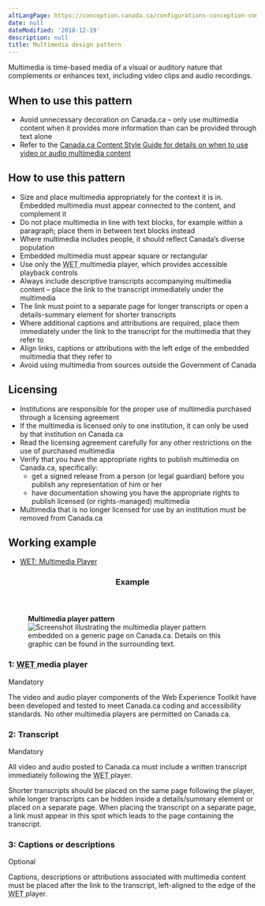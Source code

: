 ```yaml
---
altLangPage: https://conception.canada.ca/configurations-conception-communes/multimedia.html
date: null
dateModified: '2018-12-19'
description: null
title: Multimedia design pattern
---
```



<div>
 
 <section>
  <p>
   Multimedia is time-based media of a visual or auditory nature that complements or enhances text, including video clips and audio recordings.
  </p>
  <section>
   <h2>
    When to use this pattern
   </h2>
   <ul>
    <li>
     Avoid unnecessary decoration on Canada.ca – only use multimedia content when it provides more information than can be provided through text alone
    </li>
    <li>
     Refer to the
     <a href="https://design.canada.ca/style-guide/#wp6-4">
      Canada.ca Content Style Guide for details on when to use video or audio multimedia content
     </a>
    </li>
   </ul>
  </section>
  <section>
   <h2>
    How to use this pattern
   </h2>
   <ul>
    <li>
     Size and place multimedia appropriately for the context it is in. Embedded multimedia must appear connected to the content, and complement it
    </li>
    <li>
     Do not place multimedia in line with text blocks, for example within a paragraph; place them in between text blocks instead
    </li>
    <li>
     Where multimedia includes people, it should reflect Canada’s diverse population
    </li>
    <li>
     Embedded multimedia must appear square or rectangular
    </li>
    <li>
     Use only the
     <abbr title="Web Experience Toolkit">
      WET
     </abbr>
     multimedia player, which provides accessible playback controls
    </li>
    <li>
     Always include descriptive transcripts accompanying multimedia content – place the link to the transcript immediately under the multimedia
    </li>
    <li>
     The link must point to a separate page for longer transcripts or open a details-summary element for shorter transcripts
    </li>
    <li>
     Where additional captions and attributions are required, place them immediately under the link to the transcript for the multimedia that they refer to
    </li>
    <li>
     Align links, captions or attributions with the left edge of the embedded multimedia that they refer to
    </li>
    <li>
     Avoid using multimedia from sources outside the Government of Canada
    </li>
   </ul>
  </section>
  <section>
   <h2>
    Licensing
   </h2>
   <ul>
    <li>
     Institutions are responsible for the proper use of multimedia purchased through a licensing agreement
    </li>
    <li>
     If the multimedia is licensed only to one institution, it can only be used by that institution on Canada.ca
    </li>
    <li>
     Read the licensing agreement carefully for any other restrictions on the use of purchased multimedia
    </li>
    <li>
     Verify that you have the appropriate rights to publish multimedia on Canada.ca, specifically:
     <ul>
      <li>
       get a signed release from a person (or legal guardian) before you publish any representation of him or her
      </li>
      <li>
       have documentation showing you have the appropriate rights to publish licensed (or rights-managed) multimedia
      </li>
     </ul>
    </li>
    <li>
     Multimedia that is no longer licensed for use by an institution must be removed from Canada.ca
    </li>
   </ul>
  </section>
  <section>
   <h2>
    Working example
   </h2>
   <ul>
    <li>
     <a href="https://wet-boew.github.io/v4.0-ci/demos/multimedia/multimedia-en.html">
      WET: Multimedia Player
     </a>
    </li>
   </ul>
  </section>
  <section class="panel panel-primary">
   <header class="panel-heading">
    <h3 class="panel-title">
     Example
    </h3>
   </header>
   <div class="panel-body">
    <figure class="mrgn-bttm-sm">
     <figcaption class="text-center">
      <b>
       Multimedia player pattern
      </b>
     </figcaption>
     <img alt="Screenshot illustrating the multimedia player pattern embedded on a generic page on Canada.ca. Details on this graphic can be found in the surrounding text." class="img-responsive center-block" src="https://www.canada.ca/content/dam/tbs-sct/images/government-communications/canada-content-style-guide/video-multimedia-pattern-eng.jpg"/>
    </figure>
   </div>
  </section>
  <section>
   <h3>
    1:
    <abbr title="Web Experience Toolkit">
     WET
    </abbr>
    media player
   </h3>
   <p>
    <span class="label label-danger">
     Mandatory
    </span>
   </p>
   <p>
    The video and audio player components of the Web Experience Toolkit have been developed and tested to meet Canada.ca coding and accessibility standards. No other multimedia players are permitted on Canada.ca.
   </p>
  </section>
  <section>
   <h3>
    2: Transcript
   </h3>
   <p>
    <span class="label label-danger">
     Mandatory
    </span>
   </p>
   <p>
    All video and audio posted to Canada.ca must include a written transcript immediately following the
    <abbr title="Web Experience Toolkit">
     WET
    </abbr>
    player.
   </p>
   <p>
    Shorter transcripts should be placed on the same page following the player, while longer transcripts can be hidden inside a details/summary element or placed on a separate page. When placing the transcript on a separate page, a link must appear in this spot which leads to the page containing the transcript.
   </p>
  </section>
  <section>
   <h3>
    3: Captions or descriptions
   </h3>
   <p>
    <span class="label label-info">
     Optional
    </span>
   </p>
   <p>
    Captions, descriptions or attributions associated with multimedia content must be placed after the link to the transcript, left-aligned to the edge of the
    <abbr title="Web Experience Toolkit">
     WET
    </abbr>
    player.
   </p>
  </section>
 </section>
</div>





